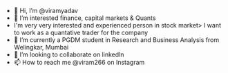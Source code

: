- 👋 Hi, I’m @viramyadav
- 👀 I’m interested finance, capital markets & Quants
-    I'm very very interested and experienced person in stock market> I want to work as a quantative trader for the company
- 🌱 I’m currently a PGDM student in Research and Business Analysis from Welingkar, Mumbai
- 💞️ I’m looking to collaborate on linkedln
- 📫 How to reach me @viram266 on Instagram 

<!---
viramyadav/viramyadav is a ✨ special ✨ repository because its `README.md` (this file) appears on your GitHub profile.
You can click the Preview link to take a look at your changes.
--->
